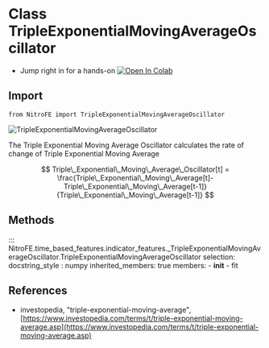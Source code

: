 

# Class TripleExponentialMovingAverageOscillator

* Jump right in for a hands-on [![Open In Colab](https://camo.githubusercontent.com/52feade06f2fecbf006889a904d221e6a730c194/68747470733a2f2f636f6c61622e72657365617263682e676f6f676c652e636f6d2f6173736574732f636f6c61622d62616467652e737667)](https://colab.research.google.com/drive/1bG9qIgToV5QvNJMOzi001Snm62TdFXyj?usp=sharing)

## Import
`
from NitroFE import TripleExponentialMovingAverageOscillator
`

![TripleExponentialMovingAverageOscillator](https://media.giphy.com/media/wOC7i7lyqRwZkhnawu/giphy.gif)


The Triple Exponential Moving Average Oscillator calculates the rate of change of Triple Exponential Moving Average

$$
Triple\_Exponential\_Moving\_Average\_Oscillator[t] = \frac{Triple\_Exponential\_Moving\_Average[t]-Triple\_Exponential\_Moving\_Average[t-1]}{Triple\_Exponential\_Moving\_Average[t-1]}
$$


## Methods

::: NitroFE.time_based_features.indicator_features._TripleExponentialMovingAverageOscillator.TripleExponentialMovingAverageOscillator
    selection:
        docstring_style : numpy
        inherited_members: true
        members:
        - __init__
        - fit

References
----------
* investopedia, "triple-exponential-moving-average",
    [https://www.investopedia.com/terms/t/triple-exponential-moving-average.asp](https://www.investopedia.com/terms/t/triple-exponential-moving-average.asp)